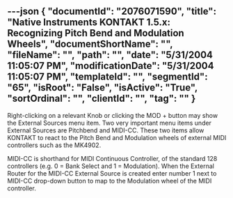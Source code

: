 ---json
{
  "documentId": "2076071590",
  "title": "Native Instruments KONTAKT 1.5.x: Recognizing Pitch Bend and Modulation Wheels",
  "documentShortName": "",
  "fileName": "",
  "path": "",
  "date": "5/31/2004 11:05:07 PM",
  "modificationDate": "5/31/2004 11:05:07 PM",
  "templateId": "",
  "segmentId": "65",
  "isRoot": "False",
  "isActive": "True",
  "sortOrdinal": "",
  "clientId": "",
  "tag": ""
}
---

Right-clicking on a relevant Knob or clicking the MOD + button may show the External Sources menu item. Two very important menu items under External Sources are Pitchbend and MIDI-CC. These two items allow KONTAKT to react to the Pitch Bend and Modulation wheels of external MIDI controllers such as the MK4902.

MIDI-CC is shorthand for MIDI Continuous Controller, of the standard 128 controllers (e.g. 0 = Bank Select and 1 = Modulation). When the External Router for the MIDI-CC External Source is created enter number 1 next to MIDI-CC drop-down button to map to the Modulation wheel of the MIDI controller.

